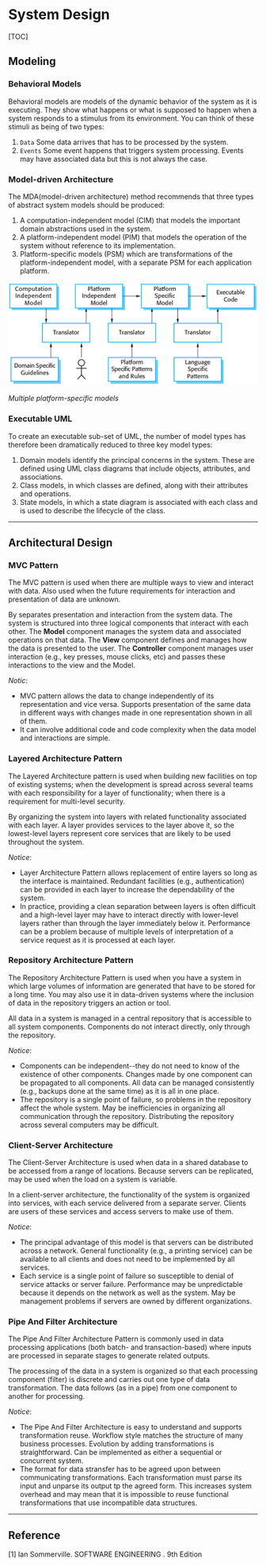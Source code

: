 # System Design

[TOC]



## Modeling

### Behavioral Models

Behavioral models are models of the dynamic behavior of the system as it is executing. They show what happens or what is supposed to happen when a system responds to a stimulus from its environment. You can think of these stimuli as being of two types:

1. `Data` Some data arrives that has to be processed by the system.
2. `Events` Some event happens that triggers system processing. Events may have associated data but this is not always the case.

### Model-driven Architecture

The MDA(model-driven architecture) method recommends that three types of abstract system models should be produced:

1. A computation-independent model (CIM) that models the important domain abstractions used in the system.
2. A platform-independent model (PIM) that models the operation of the system without reference to its implementation.
3. Platform-specific models (PSM) which are transformations of the platform-independent model, with a separate PSM for each application platform.

![model_driven_arch](res/model_driven_arch.png)

*Multiple platform-specific models*

### Executable UML

To create an executable sub-set of UML, the number of model types has therefore been dramatically reduced to three key model types:

1. Domain models identify the principal concerns in the system. These are defined using UML class diagrams that include objects, attributes, and associations.
2. Class models, in which classes are defined, along with their attributes and operations.
3. State models, in which a state diagram is associated with each class and is used to describe the lifecycle of the class.

---



## Architectural Design

### MVC Pattern

The MVC pattern is used when there are multiple ways to view and interact with data. Also used when the future requirements for interaction and presentation of data are unknown.

By separates presentation and interaction from the system data. The system is structured into three logical components that interact with each other. The **Model** component manages the system data and associated operations on that data. The **View** component defines and manages how the data is presented to the user. The **Controller** component manages user interaction (e.g., key presses, mouse clicks, etc) and passes these interactions to the view and the Model.

*Notic*:

- MVC pattern allows the data to change independently of its representation and vice versa. Supports presentation of the same data in different ways with changes made in one representation shown in all of them.
- It can involve additional code and code complexity when the data model and interactions are simple.

### Layered Architecture Pattern

The Layered Architecture pattern is used when building new facilities on top of existing systems; when the development is spread across several teams with each responsibility for a layer of functionality; when there is a requirement for multi-level security.

By organizing the system into layers with related functionality associated with each layer. A layer provides services to the layer above it, so the lowest-level layers represent core services that are likely to be used throughout the system.

*Notice*:

- Layer Architecture Pattern allows replacement of entire layers so long as the interface is maintained. Redundant facilities (e.g., authentication) can be provided in each layer to increase the dependability of the system.
- In practice, providing a clean separation between layers is often difficult and a high-level layer may have to interact directly with lower-level layers rather than through the layer immediately below it. Performance can be a problem because of multiple levels of interpretation of a service request as it is processed at each layer.

### Repository Architecture Pattern

The Repository Architecture Pattern is used when you have a system in which large volumes of information are generated that have to be stored for a long time. You may also use it in data-driven systems where the inclusion of data in the repository triggers an action or tool.

All data in a system is managed in a central repository that is accessible to all system components. Components do not interact directly, only through the repository.

*Notice*:

- Components can be independent--they do not need to know of the existence of other components. Changes made by one component can be propagated to all components. All data can be managed consistently (e.g., backups done at the same time) as it is all in one place.
- The repository is a single point of failure, so problems in the repository affect the whole system. May be inefficiencies in organizing all communication through the repository. Distributing the repository across several computers may be difficult.

### Client-Server Architecture

The Client-Server Architecture is used when data in a shared database to be accessed from a range of locations. Because servers can be replicated, may be used when the load on a system is variable.

In a client-server architecture, the functionality of the system is organized into services, with each service delivered from a separate server. Clients are users of these services and access servers to make use of them.

*Notice*:

- The principal advantage of this model is that servers can be distributed across a network. General functionality (e.g., a printing service) can be available to all clients and does not need to be implemented by all services.
- Each service is a single point of failure so susceptible to denial of service attacks or server failure. Performance may be unpredictable because it depends on the network as well as the system. May be management problems if servers are owned by different organizations.

### Pipe And Filter Architecture

The Pipe And Filter Architecture Pattern is commonly used in data processing applications (both batch- and transaction-based) where inputs are processed in separate stages to generate related outputs.

The processing of the data in a system is organized so that each processing component (filter) is discrete and carries out one type of data transformation. The data follows (as in a pipe) from one component to another for processing.

*Notice*:

- The Pipe And Filter Architecture is easy to understand and supports transformation reuse.  Workflow style matches the structure of many business processes. Evolution by adding transformations is straightforward. Can be implemented as either a sequential or concurrent system.
- The format for data stransfer has to be agreed upon between communicating transformations. Each transformation must parse its input and unparse its output tp the agreed form. This increases system overhead and may mean that it is impossible to reuse functional transformations that use incompatible data structures.

---



## Reference

[1] Ian Sommerville. SOFTWARE ENGINEERING . 9th Edition

